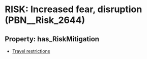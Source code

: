 # RISK: __Increased fear, disruption__ (PBN__Risk_2644)

## Property: has_RiskMitigation

* [Travel restrictions](PBN__Mitigation_11)

